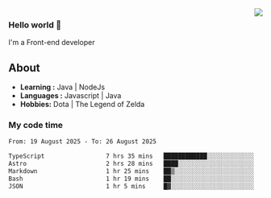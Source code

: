 <img align='right' src="https://github-readme-stats.vercel.app/api?username=jumodada&show_icons=true&theme=vue">

### Hello world 👋

I'm a Front-end developer 
    
## About
-  **Learning :** Java | NodeJs
-  **Languages :** Javascript | Java
-  **Hobbies:** Dota | The Legend of Zelda

### My code time

<!--START_SECTION:waka-->

```txt
From: 19 August 2025 - To: 26 August 2025

TypeScript                 7 hrs 35 mins   ████████████░░░░░░░░░░░░░   48.06 %
Astro                      2 hrs 28 mins   ████░░░░░░░░░░░░░░░░░░░░░   15.66 %
Markdown                   1 hr 25 mins    ██▒░░░░░░░░░░░░░░░░░░░░░░   09.02 %
Bash                       1 hr 19 mins    ██░░░░░░░░░░░░░░░░░░░░░░░   08.34 %
JSON                       1 hr 5 mins     █▓░░░░░░░░░░░░░░░░░░░░░░░   06.86 %
```

<!--END_SECTION:waka-->
